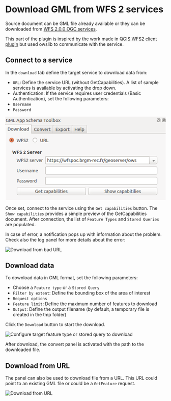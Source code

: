 # Download GML from WFS 2 services

Source document can be GML file already available or they can be downloaded from [WFS 2.0.0 OGC services](http://www.opengeospatial.org/standards/wfs).


This part of the plugin is inspired by the work made in [QGIS WFS2 client plugin](https://github.com/JuergenWeichand/qgis-wfs20-client-plugin) but used owslib to communicate with the service.


## Connect to a service

In the ```download``` tab define the target service to download data from:

* ```URL```: Define the service URL (without GetCapabilities). A list of sample services is available by activating the drop down.
* Authentication: If the service requires user credentials (Basic Authentication), set the following parameters: 
 * ```Username```
 * ```Password```


![Configure target WFS service](img/download-service.png)


Once set, connect to the service using the ```Get capabilities``` button. 
The ```Show capabilities``` provides a simple preview of the 
GetCapabilities document. After connection, the list of 
```Feature Types``` and ```Stored Queries``` are populated.


In case of error, a notification pops up with information about 
the problem. Check also the log panel for more details about the error:


![Download from bad URL](img/download-service-bad-url.png)


## Download data

To download data in GML format, set the following parameters:
* Choose a ```Feature type``` or a ```Stored Query```
* ```Filter by extent```: Define the bounding box of the area of interest
* ```Request options```
 * ```Feature limit```: Define the maximum number of features to download
 * ```Output```: Define the output filename (by default, a temporary file is created in the tmp folder)

Click the ```Download``` button to start the download.

![Configure target feature type or stored query to download](img/download-data.png)


After download, the convert panel is activated with the path to the downloaded file.

## Download from URL

The panel can also be used to download file from a URL. This URL 
could point to an existing GML file or could be a ```GetFeature``` request.

![Download from URL](img/download-from-url.png)

